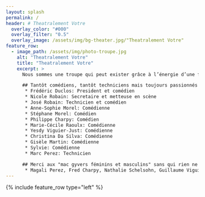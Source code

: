 ```yaml
---
layout: splash
permalink: /
header: # Theatralement Votre
  overlay_color: "#000"
  overlay_filter: "0.5"
  overlay_image: /assets/img/bg-theater.jpg/"Theatralement Votre"
feature_row:
  - image_path: /assets/img/photo-troupe.jpg
    alt: "Theatralement Votre"
    title: "Theatralement Votre"
    excerpt: >
      Nous sommes une troupe qui peut exister grâce à l’énergie d’une fidèle équipe de bénévoles qui se retrouve aussi pour participer au Carnaval d’Évian, aux Escales Gourmandes ou au Marchés Nocturnes... Une troupe théâtrale ne se limite pas au comédiens, il y a de la place pour des costumiers, des décorateurs ou des techniciens sons et lumières… et évidement on peut décliner tous ces rôles au féminin ! Les jeunes peuvent nous rejoindre en autonomie dès 16 ans. Nous ne donnons pas de cours, nous sommes tous des amateurs avec plus ou moins d’expérience!

      ## Tantôt comédiens, tantôt techniciens mais toujours passionnés !
       * Frédéric Duclos: President et comédien
       * Nicole Robain: Secretaire et metteuse en scène  
       * José Robain: Technicien et comédien  
       * Anne-Sophie Morel: Comédienne  
       * Stéphane Morel: Comédien  
       * Philippe Charpy: Comédien  
       * Marie-Cécile Raoulx: Comédienne  
       * Yesdy Viguier-Just: Comédienne  
       * Christina Da Silva: Comédienne  
       * Gisèle Martin: Comédienne  
       * Sylvie: Comédienne  
       * Marc Perez: Technicien

      ## Merci aux "mac gyvers féminins et masculins" sans qui rien ne serait possible !
       * Magali Perez, Fred Charpy, Nathalie Schelsohn, Guillaume Viguier-Just, Jean-Marc<br />
---
```


{% include feature_row type="left" %}
